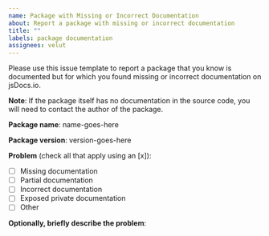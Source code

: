 ```yaml
---
name: Package with Missing or Incorrect Documentation
about: Report a package with missing or incorrect documentation
title: ""
labels: package documentation
assignees: velut
---
```


Please use this issue template to report a package that you know is documented but for which you found missing or incorrect documentation on jsDocs.io.

**Note**: If the package itself has no documentation in the source code, you will need to contact the author of the package.

**Package name**: name-goes-here

**Package version**: version-goes-here

**Problem** (check all that apply using an [x]):

- [ ] Missing documentation
- [ ] Partial documentation
- [ ] Incorrect documentation
- [ ] Exposed private documentation
- [ ] Other

**Optionally, briefly describe the problem**:
